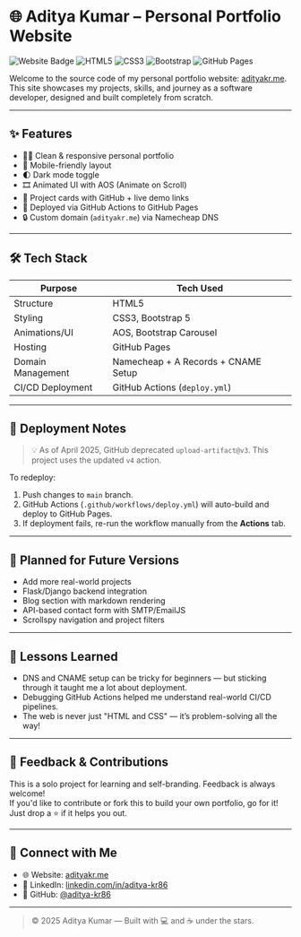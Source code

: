 # 🌐 Aditya Kumar – Personal Portfolio Website

![Website Badge](https://img.shields.io/badge/Live%20Site-adityakr.me-blue?style=flat-square&logo=github&logoColor=white)
![HTML5](https://img.shields.io/badge/HTML5-E34F26?logo=html5&logoColor=white)
![CSS3](https://img.shields.io/badge/CSS3-1572B6?logo=css3&logoColor=white)
![Bootstrap](https://img.shields.io/badge/Bootstrap-7952B3?logo=bootstrap&logoColor=white)
![GitHub Pages](https://img.shields.io/badge/Deployed-GitHub%20Pages-brightgreen?logo=github)

Welcome to the source code of my personal portfolio website: [adityakr.me](https://adityakr.me). This site showcases my projects, skills, and journey as a software developer, designed and built completely from scratch.

---

## ✨ Features

- 🧑‍💻 Clean & responsive personal portfolio
- 📱 Mobile-friendly layout
- 🌓 Dark mode toggle
- 🎞️ Animated UI with AOS (Animate on Scroll)
- 🧭 Project cards with GitHub + live demo links
- 🚀 Deployed via GitHub Actions to GitHub Pages
- 🔒 Custom domain (`adityakr.me`) via Namecheap DNS

---

## 🛠️ Tech Stack

| Purpose              | Tech Used                              |
|----------------------|----------------------------------------|
| Structure            | HTML5                                  |
| Styling              | CSS3, Bootstrap 5                      |
| Animations/UI        | AOS, Bootstrap Carousel                |
| Hosting              | GitHub Pages                           |
| Domain Management    | Namecheap + A Records + CNAME Setup    |
| CI/CD Deployment     | GitHub Actions (`deploy.yml`)          |

---

## 🚀 Deployment Notes

> 💡 As of April 2025, GitHub deprecated `upload-artifact@v3`. This project uses the updated `v4` action.

To redeploy:
1. Push changes to `main` branch.
2. GitHub Actions (`.github/workflows/deploy.yml`) will auto-build and deploy to GitHub Pages.
3. If deployment fails, re-run the workflow manually from the **Actions** tab.

---

## 🧩 Planned for Future Versions

- Add more real-world projects
- Flask/Django backend integration
- Blog section with markdown rendering
- API-based contact form with SMTP/EmailJS
- Scrollspy navigation and project filters

---

## 🧠 Lessons Learned

- DNS and CNAME setup can be tricky for beginners — but sticking through it taught me a lot about deployment.
- Debugging GitHub Actions helped me understand real-world CI/CD pipelines.
- The web is never just "HTML and CSS" — it’s problem-solving all the way!

---

## 🙌 Feedback & Contributions

This is a solo project for learning and self-branding. Feedback is always welcome!  
If you'd like to contribute or fork this to build your own portfolio, go for it! Just drop a ⭐ if it helps you out.

---

## 🔗 Connect with Me

- 🌐 Website: [adityakr.me](https://adityakr.me)
- 💼 LinkedIn: [linkedin.com/in/aditya-kr86](https://linkedin.com/in/aditya-kr86)
- 🐙 GitHub: [@aditya-kr86](https://github.com/aditya-kr86)

---

> © 2025 Aditya Kumar — Built with 💻 and ☕ under the stars.

